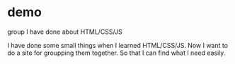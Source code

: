 # demo
group I have done about HTML/CSS/JS

I have done some small things when I learned HTML/CSS/JS. Now I want to do a site for groupping them together. So that I can 
find what I need easily.
